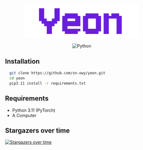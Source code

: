 <p align="center">
  <img width="75%" src=".github/logo.svg" alt="Banner">
</p>

<p align="center">
  <img src="https://img.shields.io/badge/python-3670A0?style=for-the-badge&logo=python&logoColor=ffdd54" alt="Python">
</p>

## Installation
```sh
  git clone https://github.com/sn-owy/yeon.git
  cd yeon
  pip3.11 install -r requirements.txt 
```
## Requirements
- Python 3.11 (PyTorch)
- A Computer

## Stargazers over time
[![Stargazers over time](https://starchart.cc/sn-owy/yeon.svg?variant=adaptive)](https://starchart.cc/sn-owy/yeon)
